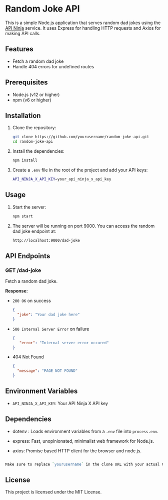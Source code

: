 # Random Joke API

This is a simple Node.js application that serves random dad jokes using the [API Ninja](https://api-ninjas.com/api/dadjokes) service. It uses Express for handling HTTP requests and Axios for making API calls.

## Features

- Fetch a random dad joke
- Handle 404 errors for undefined routes

## Prerequisites

- Node.js (v12 or higher)
- npm (v6 or higher)

## Installation

1. Clone the repository:

    ```sh
    git clone https://github.com/yourusername/random-joke-api.git
    cd random-joke-api
    ```

2. Install the dependencies:

    ```sh
    npm install
    ```

3. Create a `.env` file in the root of the project and add your API keys:

    ```sh
    API_NINJA_X_API_KEY=your_api_ninja_x_api_key
    ```

## Usage

1. Start the server:

    ```sh
    npm start
    ```

2. The server will be running on port 9000. You can access the random dad joke endpoint at:

    ```sh
    http://localhost:9000/dad-joke
    ```

## API Endpoints

### GET /dad-joke

Fetch a random dad joke.

**Response:**

- `200 OK` on success
  ```json
  {
    "joke": "Your dad joke here"
  }

- `500 Internal Server Error` on failure
  ```json
  {
     "error": "Internal server error occured"
  }

- 404 Not Found
  ```json
  {
    "message": "PAGE NOT FOUND"
  } 

## Environment Variables

- `API_NINJA_X_API_KEY`: Your API Ninja X API key

## Dependencies
- dotenv : Loads environment variables from a `.env` file into `process.env`. 

- express: Fast, unopinionated, minimalist web framework for Node.js.

- axios: Promise based HTTP client for the browser and node.js.

```perl

Make sure to replace `yourusername` in the clone URL with your actual GitHub username if you plan to use the URL provided. Also, ensure you have your API keys ready and properly set in the `.env` file.
```

## License
This project is licensed under the MIT License.
